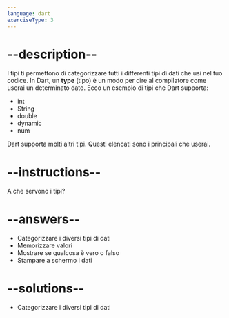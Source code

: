 ```yaml
---
language: dart
exerciseType: 3
---
```


# --description--

I tipi ti permettono di categorizzare tutti i differenti tipi di dati che usi nel tuo codice.
In Dart, un __type__ (tipo) è un modo per dire al compilatore come userai un determinato dato.
Ecco un esempio di tipi che Dart supporta:
- int
- String
- double
- dynamic
- num

Dart supporta molti altri tipi. Questi elencati sono i principali che userai.

# --instructions--

A che servono i tipi?

# --answers--

- Categorizzare i diversi tipi di dati
- Memorizzare valori
- Mostrare se qualcosa è vero o falso
- Stampare a schermo i dati

# --solutions--

- Categorizzare i diversi tipi di dati
